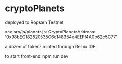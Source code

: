 # cryptoPlanets

deployed to Ropsten Testnet

see 
src/js/planets.js:
CryptoPlanetsAddress: '0x98bEC182520835C6c148354e4EEFf4A0b62c5C77'

a dozen of tokens minted through Remix IDE

to start front-end: npm run dev 



